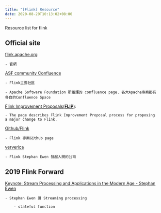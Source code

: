 ```yaml
---
title: "[Flink] Resource"
date: 2020-08-20T10:13:02+08:00
---
```


Resource list for flink

<!--more-->

## Official site

[flink.apache.org](https://flink.apache.org/)

    - 官網

[ASF community Confluence](https://cwiki.apache.org/confluence/display/FLINK/Apache+Flink+Home)

    - Flink主要社區

    - Apache Software Foundation 所維護的 confluence page, 各大Apache專案都有各自的Confluence Space

[Flink Improvement Proposals(__FLIP__)](https://cwiki.apache.org/confluence/display/FLINK/Flink+Improvement+Proposals):
    
    - The page describes Flink Improvement Proposal process for proposing a major change to Flink.

[Github/Flink](https://github.com/apache/flink)

    - Flink 專案Github page

[ververica](https://www.ververica.com/)

    - Flink Stephan Ewen 發起人開的公司


## 2019 Flink Forward

[Keynote: Stream Processing and Applications in the Modern Age - Stephan Ewen](https://www.youtube.com/watch?v=bun0qQOX_cY)
    
    - Stephan Ewen 講 Streaming processing

        - stateful function

